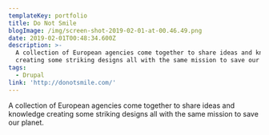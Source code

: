 ```yaml
---
templateKey: portfolio
title: Do Not Smile
blogImage: /img/screen-shot-2019-02-01-at-00.46.49.png
date: 2019-02-01T00:48:34.600Z
description: >-
  A collection of European agencies come together to share ideas and knowledge
  creating some striking designs all with the same mission to save our planet.
tags:
  - Drupal
link: 'http://donotsmile.com/'
---
```

A collection of European agencies come together to share ideas and knowledge creating some striking designs all with the same mission to save our planet.
